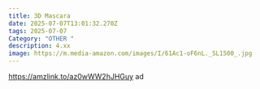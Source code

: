 ```yaml
---
title: 3D Mascara
date: 2025-07-07T13:01:32.270Z
tags: 2025-07-07
Category: "OTHER "
description: 4.xx
image: https://m.media-amazon.com/images/I/61Ac1-oF6nL._SL1500_.jpg
---
```

https://amzlink.to/az0wWW2hJHGuy ad